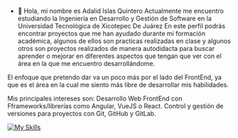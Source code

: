 - 👋 Hola, mi nombre es Adalid Islas Quintero
Actualmente me encuentro estudiando la Ingeniería en Desarrollo y Gestión de Software en la
Universidad Tecnológica de Xicotepec De Juárez
En este perfil podrás encontrar proyectos que me han ayudado durante mi formación académica, algunos de ellos son practicas realizadas en clase y algunos otros son proyectos realizados de manera autodidacta para buscar aprender o mejorar en diferentes aspectos que tengan que ver con el área en la que me encuentro desarrollándome.

El enfoque que pretendo dar va un poco más por el lado del FrontEnd, ya que es el área en la cual me siento más libre de desarrollar mis habilidades.

Mis principales intereses son:
Desarrollo Web FrontEnd con Fframeworks/librerías como Angular, VueJS o React.
Control y gestión de versiones para proyectos con Git, GitHub y GitLab.

[![My Skills](https://skillicons.dev/icons?i=js,html,css,react,vue,git)](https://skillicons.dev)
